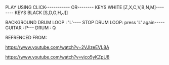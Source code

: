 PLAY USING CLICK------------
      OR--------
KEYS WHITE [Z,X,C,V,B,N,M]--------
KEYS BLACK [S,D,G,H,J]]

BACKGROUND DRUM LOOP : 'L'---- STOP DRUM LOOP: press 'L' again-----
GUITAR : P---
DRUM : Q




REFRENCED FROM:

https://www.youtube.com/watch?v=2VJlzeEVL8A

https://www.youtube.com/watch?v=vjco5yKZpU8
